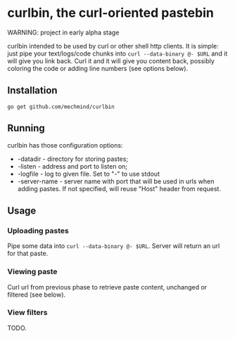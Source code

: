 # curlbin, the curl-oriented pastebin

WARNING: project in early alpha stage

curlbin intended to be used by curl or other shell http clients. It is simple:
just pipe your text/logs/code chunks into `curl --data-binary @- $URL` and it
will give you link back. Curl it and it will give you content back, possibly
coloring the code or adding line numbers (see options below).

## Installation

`go get github.com/mechmind/curlbin`

## Running

curlbin has those configuration options:

 * -datadir - directory for storing pastes;
 * -listen - address and port to listen on;
 * -logfile - log to given file. Set to "-" to use stdout
 * -server-name - server name with port that will be used in urls when adding
  pastes. If not specified, will reuse "Host" header from request.

## Usage

### Uploading pastes
Pipe some data into `curl --data-binary @- $URL`. Server will return an url for
that paste.

### Viewing paste
Curl url from previous phase to retrieve paste content, unchanged or filtered
(see below).

### View filters
TODO.
